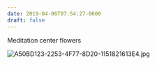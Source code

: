 ```yaml
---
date: 2019-04-06T07:54:27-0600
draft: false
---
```


Meditation center flowers

![A50BD123-2253-4F77-8D20-1151821613E4.jpg](http://ianwhitney.micro.blog/uploads/2019/bee664edb5.jpg)

